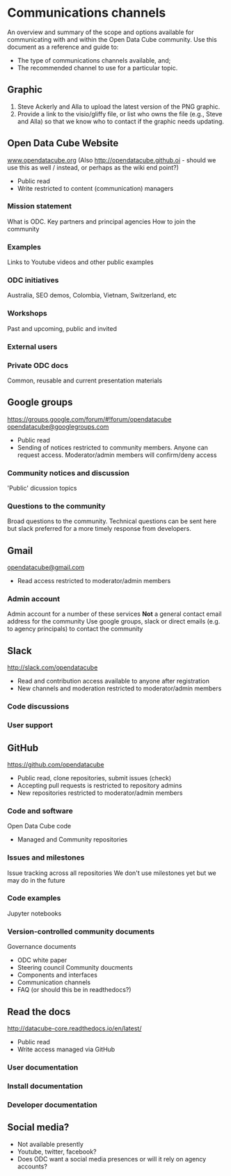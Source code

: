 # Communications channels
An overview and summary of the scope and options available for communicating with and within the Open Data Cube community.
Use this document as a reference and guide to:
* The type of communications channels available, and;
* The recommended channel to use for a particular topic.

## Graphic
1. Steve Ackerly and Alla to upload the latest version of the PNG graphic.
2. Provide a link to the visio/gliffy file, or list who owns the file (e.g., Steve and Alla) so that we know who to contact if the graphic needs updating.

## Open Data Cube Website
www.opendatacube.org
(Also http://opendatacube.github.oi - should we use this as well / instead, or perhaps as the wiki end point?)
* Public read
* Write restricted to content (communication) managers

### Mission statement
What is ODC.
Key partners and principal agencies
How to join the community

### Examples
Links to Youtube videos and other public examples

### ODC initiatives
Australia, SEO demos, Colombia, Vietnam, Switzerland, etc

### Workshops
Past and upcoming, public and invited

### External users

### Private ODC docs
Common, reusable and current presentation materials

## Google groups
https://groups.google.com/forum/#!forum/opendatacube
opendatacube@googlegroups.com
* Public read
* Sending of notices restricted to community members. Anyone can request access. Moderator/admin members will confirm/deny access

### Community notices and discussion
'Public' dicussion topics

### Questions to the community
Broad questions to the community.
Technical questions can be sent here but slack preferred for a more timely response from developers.

## Gmail
opendatacube@gmail.com
* Read access restricted to moderator/admin members

### Admin account
Admin account for a number of these services
**Not** a general contact email address for the community
Use google groups, slack or direct emails (e.g. to agency principals) to contact the community

## Slack
http://slack.com/opendatacube
* Read and contribution access available to anyone after registration
* New channels and moderation restricted to moderator/admin members

### Code discussions

### User support

## GitHub
https://github.com/opendatacube
* Public read, clone repositories, submit issues (check)
* Accepting pull requests is restricted to repository admins
* New repositories restricted to moderator/admin members

### Code and software
Open Data Cube code
* Managed and Community repositories

### Issues and milestones
Issue tracking across all repositories
We don't use milestones yet but we may do in the future

### Code examples
Jupyter notebooks

### Version-controlled community documents
Governance documents
* ODC white paper
* Steering council
Community doucments
* Components and interfaces
* Communication channels
* FAQ (or should this be in readthedocs?)

## Read the docs
http://datacube-core.readthedocs.io/en/latest/
* Public read
* Write access managed via GitHub

### User documentation

### Install documentation

### Developer documentation

## Social media?
* Not available presently
* Youtube, twitter, facebook?
* Does ODC want a social media presences or will it rely on agency accounts?
